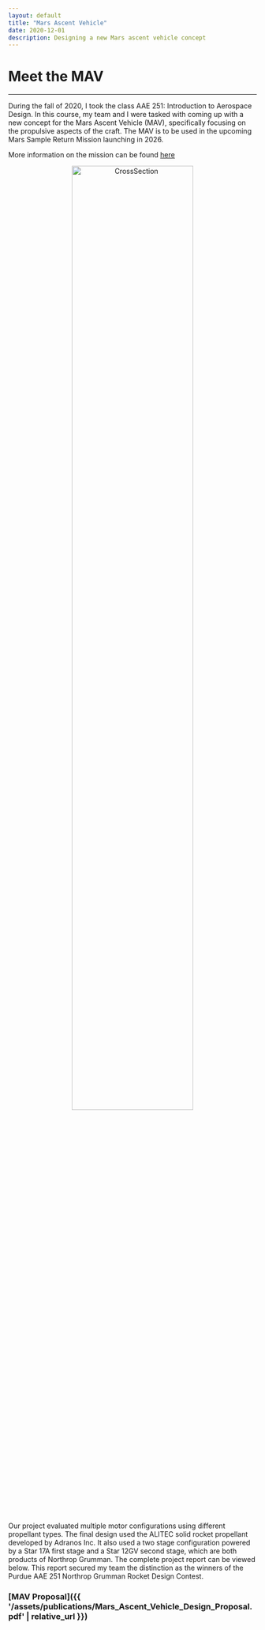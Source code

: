 ```yaml
---
layout: default
title: "Mars Ascent Vehicle"
date: 2020-12-01
description: Designing a new Mars ascent vehicle concept
---
```

# Meet the MAV
---
During the fall of 2020, I took the class AAE 251: Introduction to Aerospace Design. In this course, my team and I were tasked with coming up with a new concept for the Mars Ascent Vehicle (MAV), specifically focusing on the propulsive aspects of the craft. The MAV is to be used in the upcoming Mars Sample Return Mission launching in 2026.

More information on the mission can be found [here](https://spaceflightnow.com/2020/04/20/nasa-narrows-design-for-rocket-to-launch-samples-off-of-mars/)

<div style="text-align: center;">
    <img src="{{ 'assets/images/MAV/cross section pic.png' | relative_url }}" alt="CrossSection" style="width:70%; border-radius:10px;">
</div>

Our project evaluated multiple motor configurations using different propellant types. The final design used the ALITEC solid rocket propellant developed by Adranos Inc. It also used a two stage configuration powered by a Star 17A first stage and a Star 12GV second stage, which are both products of Northrop Grumman. The complete project report can be viewed below. This report secured my team the distinction as the winners of the Purdue AAE 251 Northrop Grumman Rocket Design Contest.

### [MAV Proposal]({{ '/assets/publications/Mars_Ascent_Vehicle_Design_Proposal.pdf' | relative_url }})